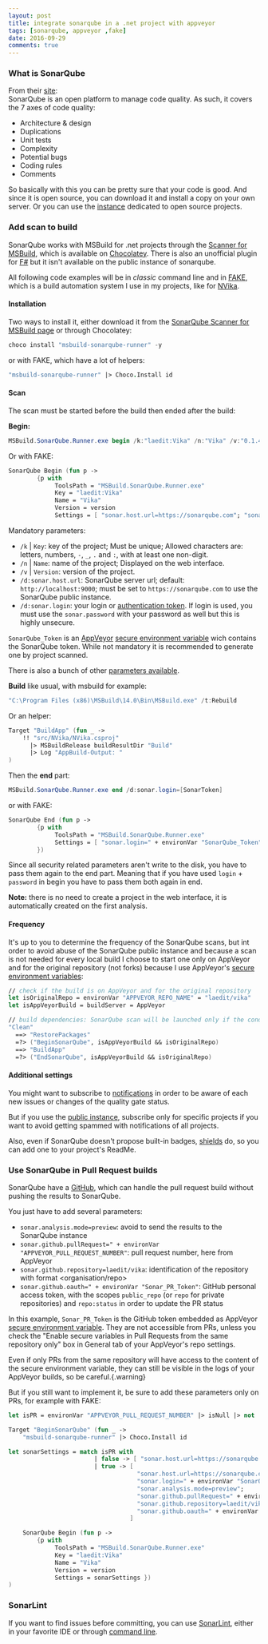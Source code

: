 ```yaml
---
layout: post
title: integrate sonarqube in a .net project with appveyor
tags: [sonarqube, appveyor ,fake]
date: 2016-09-29
comments: true
---
```


### What is SonarQube

From their [site](https://www.sonarqube.org/):  
SonarQube is an open platform to manage code quality. As such, it covers the 7 axes of code quality:

- Architecture & design
- Duplications
- Unit tests
- Complexity
- Potential bugs
- Coding rules
- Comments

So basically with this you can be pretty sure that your code is good.
And since it is open source, you can download it and install a copy on your own server.
Or you can use the [instance](https://sonarqube.com) dedicated to open source projects.

### Add scan to build

SonarQube works with MSBuild for .net projects through the [Scanner for MSBuild](https://docs.sonarqube.org/display/SCAN/Analyzing+with+SonarQube+Scanner+for+MSBuild), which is available on [Chocolatey](https://chocolatey.org/packages/msbuild-sonarqube-runner). There is also an unofficial plugin for [F#](https://github.com/jmecsoftware/sonar-fsharp-plugin) but it isn't available on the public instance of sonarqube.

All following code examples will be in *classic* command line and in [FAKE](http://fsharp.github.io/FAKE/), which is a build automation system I use in my projects, like for [NVika](https://github.com/laedit/vika/blob/master/build/build.fsx).

#### Installation

Two ways to install it, either download it from the [SonarQube Scanner for MSBuild page](https://docs.sonarqube.org/display/SCAN/Analyzing+with+SonarQube+Scanner+for+MSBuild) or through Chocolatey:

``` PowerShell
choco install "msbuild-sonarqube-runner" -y
```

or with FAKE, which have a lot of helpers:

``` fsharp
"msbuild-sonarqube-runner" |> Choco.Install id
```

#### Scan

The scan must be started before the build then ended after the build:

**Begin:**

``` PowerShell
MSBuild.SonarQube.Runner.exe begin /k:"laedit:Vika" /n:"Vika" /v:"0.1.4" /d:sonar.host.url=https://sonarqube.com /d:sonar.login=[SonarToken]
```

Or with FAKE:

``` fsharp
SonarQube Begin (fun p ->
        {p with
             ToolsPath = "MSBuild.SonarQube.Runner.exe"
             Key = "laedit:Vika"
             Name = "Vika"
             Version = version
             Settings = [ "sonar.host.url=https://sonarqube.com"; "sonar.login=" + environVar "SonarQube_Token" ] })
```

Mandatory parameters:

- `/k` | `Key`: key of the project; Must be unique; Allowed characters are: letters, numbers, `-`, `_`, `.` and `:`, with at least one non-digit.
- `/n` | `Name`: name of the project; Displayed on the web interface.
- `/v` | `Version`: version of the project.
- `/d:sonar.host.url`: SonarQube server url; default: `http://localhost:9000`; must be set to `https://sonarqube.com` to use the SonarQube public instance.
- `/d:sonar.login`: your login or [authentication token](https://docs.sonarqube.org/display/SONAR/User+Token). If login is used, you must use the `sonar.password` with your password as well but this is highly unsecure.

`SonarQube_Token` is an [AppVeyor](https://www.appveyor.com/) [secure environment variable](https://www.appveyor.com/docs/build-configuration/#secure-variables) wich contains the SonarQube token. While not mandatory it is recommended to generate one by project scanned.

There is also a bunch of other [parameters available](https://docs.sonarqube.org/display/SONAR/Analysis+Parameters).

**Build** like usual, with msbuild for example:

``` PowerShell
"C:\Program Files (x86)\MSBuild\14.0\Bin\MSBuild.exe" /t:Rebuild
```

Or an helper:

``` fsharp
Target "BuildApp" (fun _ ->
    !! "src/NVika/NVika.csproj"
      |> MSBuildRelease buildResultDir "Build"
      |> Log "AppBuild-Output: "
)
```

Then the **end** part:

``` PowerShell
MSBuild.SonarQube.Runner.exe end /d:sonar.login=[SonarToken]
```

or with FAKE:

``` fsharp
SonarQube End (fun p ->
        {p with
             ToolsPath = "MSBuild.SonarQube.Runner.exe"
             Settings = [ "sonar.login=" + environVar "SonarQube_Token" ]
        })
```

Since all security related parameters aren't write to the disk, you have to pass them again to the end part. Meaning that if you have used `login` + `password` in begin you have to pass them both again in end.

**Note:** there is no need to create a project in the web interface, it is automatically created on the first analysis.

#### Frequency

It's up to you to determine the frequency of the SonarQube scans, but int order to avoid abuse of the SonarQube public instance and because a scan is not needed for every local build I choose to start one only on AppVeyor and for the original repository (not forks) because I use AppVeyor's [secure environment variables](https://www.appveyor.com/docs/build-configuration/#secure-variables):

``` fsharp
// check if the build is on AppVeyor and for the original repository
let isOriginalRepo = environVar "APPVEYOR_REPO_NAME" = "laedit/vika"
let isAppVeyorBuild = buildServer = AppVeyor

// build dependencies: SonarQube scan will be launched only if the condition is true
"Clean"
  ==> "RestorePackages"
  =?> ("BeginSonarQube", isAppVeyorBuild && isOriginalRepo)
  ==> "BuildApp"
  =?> ("EndSonarQube", isAppVeyorBuild && isOriginalRepo)
```

#### Additional settings

You might want to subscribe to [notifications](https://docs.sonarqube.org/display/SONAR/Notifications+-+Administration) in order to be aware of each new issues or changes of the quality gate status.


But if you use the [public instance](https://sonarqube.com), subscribe only for specific projects if you want to avoid getting spammed with notifications of all projects.

Also, even if SonarQube doesn't propose built-in badges, [shields](http://shields.io/) do, so you can add one to your project's ReadMe.

### Use SonarQube in Pull Request builds

SonarQube have a [GitHub](https://docs.sonarqube.org/display/PLUG/GitHub+Plugin), which can handle the pull request build without pushing the results to SonarQube.

You just have to add several parameters:

- `sonar.analysis.mode=preview`: avoid to send the results to the SonarQube instance
- `sonar.github.pullRequest=" + environVar "APPVEYOR_PULL_REQUEST_NUMBER"`: pull request number, here from AppVeyor
- `sonar.github.repository=laedit/vika`: identification of the repository with format <organisation/repo>
- `sonar.github.oauth=" + environVar "Sonar_PR_Token"`: GitHub personal access token, with the scopes `public_repo` (or `repo` for private repositories) and `repo:status` in order to update the PR status

In this example, `Sonar_PR_Token` is the GitHub token embedded as AppVeyor [secure environment variable](https://www.appveyor.com/docs/build-configuration/#secure-variables). They are not accessible from PRs, unless you check the "Enable secure variables in Pull Requests from the same repository only" box in General tab of your AppVeyor's repo settings.

Even if only PRs from the same repository will have access to the content of the secure environment variable, they can still be visible in the logs of your AppVeyor builds, so be careful.{.warning}

But if you still want to implement it, be sure to add these parameters only on PRs, for example with FAKE:

``` fsharp
let isPR = environVar "APPVEYOR_PULL_REQUEST_NUMBER" |> isNull |> not

Target "BeginSonarQube" (fun _ ->
    "msbuild-sonarqube-runner" |> Choco.Install id

let sonarSettings = match isPR with
                        | false -> [ "sonar.host.url=https://sonarqube.com"; "sonar.login=" + environVar "SonarQube_Token" ]
                        | true -> [
                                    "sonar.host.url=https://sonarqube.com";
                                    "sonar.login=" + environVar "SonarQube_Token";
                                    "sonar.analysis.mode=preview";
                                    "sonar.github.pullRequest=" + environVar "APPVEYOR_PULL_REQUEST_NUMBER";
                                    "sonar.github.repository=laedit/vika";
                                    "sonar.github.oauth=" + environVar "Sonar_PR_Token"
                                  ]

    SonarQube Begin (fun p ->
        {p with
             ToolsPath = "MSBuild.SonarQube.Runner.exe"
             Key = "laedit:Vika"
             Name = "Vika"
             Version = version
             Settings = sonarSettings })
)
```

### SonarLint

If you want to find issues before committing, you can use [SonarLint](https://www.sonarlint.org/), either in your favorite IDE or through [command line](https://www.sonarlint.org/commandline/).
